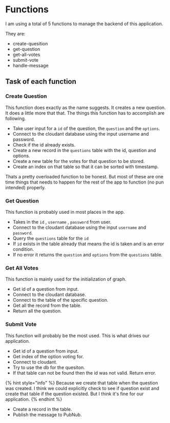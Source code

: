 # Functions

I am using a total of 5 functions to manage the backend of this application. 

They are:

* create-quesition
* get-question
* get-all-votes
* submit-vote
* handle-message

## Task of each function

### Create Question

This function does exactly as the name suggests. It creates a new question. It does a little more that that. The things this function has to accomplish are following.

* Take user input for a `id` of the question, the `question` and the `options`.
* Connect to the cloudant database using the input username and password.
* Check if the id already exists.
* Create a new record in the `questions` table with the id, question and options.
* Create a new table for the votes for that question to be stored. 
* Create an index on that table so that it can be sorted with timestamp.

Thats a pretty overloaded function to be honest. But most of these are one time things that needs to happen for the rest of the app to function \(no pun intended\) properly. 

### Get Question

This function is probably used in most places in the app. 

* Takes in the `id` , `username` , `password` from user.
* Connect to the cloudant database using the input `username` and `password`.
* Query the `questions` table for the `id`
* If `id` exists in the table already that means the id is taken and is an error condition.
* If no error it returns the `question` and `options` from the `questions` table.

### Get All Votes

This function is mainly used for the initialization of graph.

* Get id of a question from input.
* Connect to the cloudant database.
* Connect to the table of the specific question.
* Get all the record from the table.
* Return all the question.

### Submit Vote

This function will probably be the most used. This is what drives our application.

* Get id of a question from input.
* Get index of the option voting for.
* Connect to cloudant.
* Try to use the db for the quesiton.
* If that table can not be found then the id was not valid. Return error.

{% hint style="info" %}
Because we create that table when the question was created. I think we could explicitly check to see if question exist and create that table if the question existed. But I think it's fine for our application.
{% endhint %}

* Create a record in the table.
* Publish the message to PubNub.



